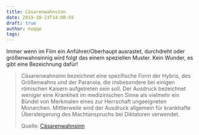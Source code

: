 ```yaml
---
title: Cäsarenwahnsinn
date: 2019-10-23T14:00:55
draft: true
author: noqqe
tags:
---
```


Immer wenn im Film ein Anführer/Oberhaupt ausrastet, durchdreht oder größenwahnsinnig
wird folgt das einem speziellen Muster. Kein Wunder, es gibt eine Bezeichnung
dafür!


> Cäsarenwahnsinn bezeichnet eine spezifische Form der Hybris, des Größenwahns
> und der Paranoia, die insbesondere bei einigen römischen Kaisern aufgetreten
> sein soll. Der Ausdruck bezeichnet weniger eine Krankheit im medizinischen
> Sinne als vielmehr ein Bündel von Merkmalen eines zur Herrschaft ungeeigneten
> Monarchen. Mittlerweile wird der Ausdruck allgemein für krankhafte
> Übersteigerung des Machtanspruchs bei Diktatoren verwendet.
>
> Quelle: [Cäsarenwahnsinn](https://de.wikipedia.org/wiki/C%C3%A4sarenwahnsinn)
